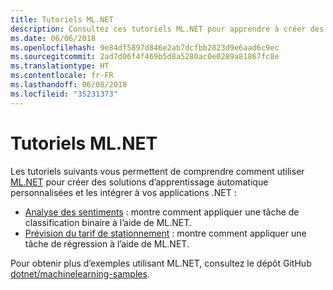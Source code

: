 ```yaml
---
title: Tutoriels ML.NET
description: Consultez ces tutoriels ML.NET pour apprendre à créer des solutions IA personnalisées et à les intégrer à vos applications .NET.
ms.date: 06/06/2018
ms.openlocfilehash: 9e84df5897d846e2ab7dcfbb2823d9e6aad6c9ec
ms.sourcegitcommit: 2ad7d06f4f469b5d8a5280ac0e0289a81867fc8e
ms.translationtype: HT
ms.contentlocale: fr-FR
ms.lasthandoff: 06/08/2018
ms.locfileid: "35231373"
---
```

# <a name="mlnet-tutorials"></a>Tutoriels ML.NET

Les tutoriels suivants vous permettent de comprendre comment utiliser [ML.NET](../index.md) pour créer des solutions d’apprentissage automatique personnalisées et les intégrer à vos applications .NET :

* [Analyse des sentiments](sentiment-analysis.md) : montre comment appliquer une tâche de classification binaire à l’aide de ML.NET.
* [Prévision du tarif de stationnement](taxi-fare.md) : montre comment appliquer une tâche de régression à l’aide de ML.NET.

Pour obtenir plus d’exemples utilisant ML.NET, consultez le dépôt GitHub [dotnet/machinelearning-samples](https://github.com/dotnet/machinelearning-samples).
